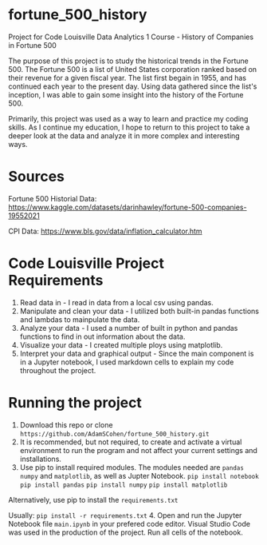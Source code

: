 # fortune_500_history
Project for Code Louisville Data Analytics 1 Course - History of Companies in Fortune 500

The purpose of this project is to study the historical trends in the Fortune 500. The Fortune 500 is a list of United States corporation ranked based on their revenue for a given fiscal year. The list first begain in 1955, and has continued each year to the present day. Using data gathered since the list's inception, I was able to gain some insight into the history of the Fortune 500.

Primarily, this project was used as a way to learn and practice my coding skills. As I continue my education, I hope to return to this project to take a deeper look at the data and analyze it in more complex and interesting ways.

 # Sources
Fortune 500 Historial Data: 
https://www.kaggle.com/datasets/darinhawley/fortune-500-companies-19552021

CPI Data: 
https://www.bls.gov/data/inflation_calculator.htm

# Code Louisville Project Requirements
1. Read data in - I read in data from a local csv using pandas. 
2. Manipulate and clean your data - I utilized both built-in pandas functions and lambdas to mainpulate the data.
3. Analyze your data - I used a number of built in python and pandas functions to find in out information about the data.
4. Visualize your data - I created multiple ploys using matplotlib.
5. Interpret your data and graphical output - Since the main component is in a Jupyter notebook, I used markdown cells to explain my code throughout the project.

# Running the project
1. Download this repo or clone `https://github.com/AdamSCohen/fortune_500_history.git`
2. It is recommended, but not required, to create and activate a virtual environment to run the program and not affect your current settings and installations.
3. Use pip to install required modules. The modules needed are `pandas` `numpy` and `matplotlib`, as well as Jupter Notebook.
`pip install notebook`
`pip install pandas`
`pip install numpy`
`pip install matplotlib`

Alternatively, use pip to install the `requirements.txt`

Usually: `pip install -r requirements.txt`
4. Open and run the Jupyter Notebook file `main.ipynb` in your prefered code editor. Visual Studio Code was used in the production of the project. Run all cells of the notebook.